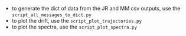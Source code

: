 - to generate the dict of data from the JR and MM csv outputs, use the ```script_all_messages_to_dict.py```
- to plot the drift, use the ```script_plot_trajectories.py```
- to plot the spectra, use the ```script_plot_spectra.py```
